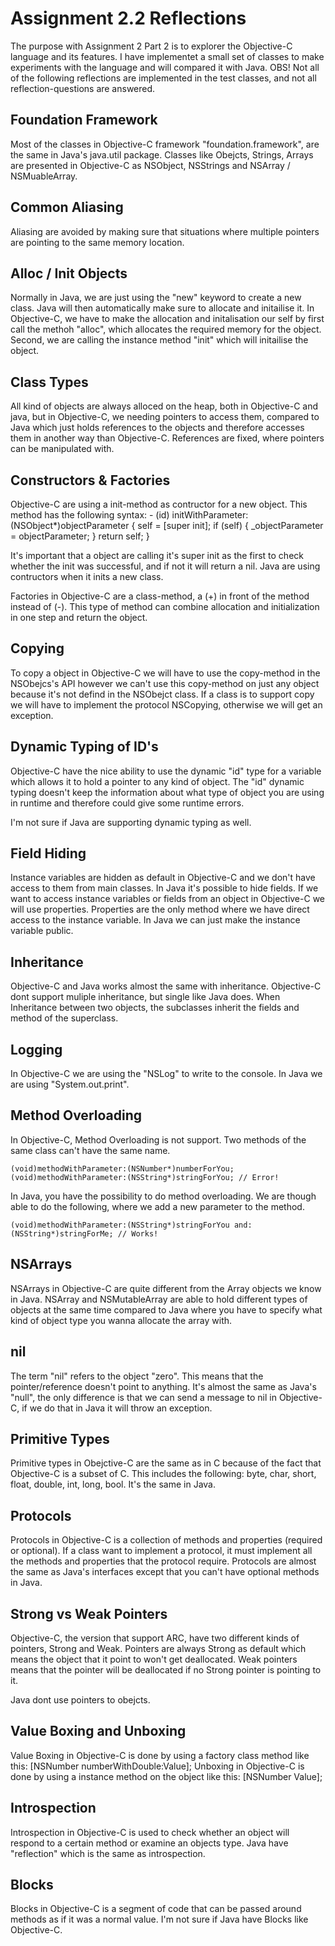 Assignment 2.2 Reflections
==========================

The purpose with Assignment 2 Part 2 is to explorer the Objective-C language and its features. 
I have implementet a small set of classes to make experiments with the language and will compared it with Java.
OBS! Not all of the following reflections are implemented in the test classes, and not all reflection-questions are answered.


Foundation Framework
--------------------
Most of the classes in Objective-C framework "foundation.framework", are the same in Java's java.util package. Classes 
like Obejcts, Strings, Arrays are presented in  Objective-C as NSObject, NSStrings and NSArray / NSMuableArray.


Common Aliasing
---------------
Aliasing are avoided by making sure that situations where multiple pointers are pointing to the same memory location.


Alloc / Init Objects
--------------------
Normally in Java, we are just using the "new" keyword to create a new class. Java will then automatically make sure to
allocate and initailise it. In Objective-C, we have to make the allocation and initalisation our self by first call the methoh "alloc", which 
allocates the required memory for the object. Second, we are calling the instance method "init" which will initailise the object. 


Class Types
-----------
All kind of objects are always alloced on the heap, both in Objective-C and java, but in Objective-C, we needing
pointers to access them, compared to Java which just holds references to the objects and therefore accesses them in 
another way than Objective-C. References are fixed, where pointers can be manipulated with. 


Constructors & Factories
------------------------
Objective-C are using a init-method as contructor for a new object. This method has the following syntax:
	- (id) initWithParameter:(NSObject*)objectParameter
	{
		self = [super init];
		if (self)
		{
			_objectParameter = objectParameter;
		}
		return self;
	}

It's important that a object are calling it's super init as the first to check whether the init was successful, and if
not it will return a nil. Java are using contructors when it inits a new class.

Factories in Objective-C are a class-method, a (+) in front of the method instead of (-). This type of method can combine 
allocation and initialization in one step and return the object. 


Copying
-------
To copy a object in Objective-C we will have to use the copy-method in the NSObejcs's API however we can't use
this copy-method on just any object because it's not defind in the NSObejct class.  If a class is to support copy
we will have to implement the protocol NSCopying, otherwise we will get an exception.


Dynamic Typing of ID's
----------------------
Objective-C have the nice ability to use the dynamic "id" type for a variable which allows it to hold a pointer to any
kind of object. The "id" dynamic typing doesn't keep the information about what type of object you are using in runtime and therefore could
give some runtime errors. 

I'm not sure if Java are supporting dynamic typing as well. 


Field Hiding
------------
Instance variables are hidden as default in Objective-C and we don't have access to them from main classes. 
In Java it's possible to hide fields. If we want to access instance variables or fields from an object in Objective-C 
we will use properties. Properties are the only method where we have direct access to the instance variable. 
In Java we can just make the instance variable public. 


Inheritance
-----------
Objective-C and Java works almost the same with inheritance. Objective-C dont support muliple inheritance, but single like Java does.
When Inheritance between two objects, the subclasses inherit the fields and method of the superclass.


Logging
-------
In Objective-C we are using the "NSLog" to write to the console. In Java we are using "System.out.print".


Method Overloading
------------------
In Objective-C, Method Overloading is not support. Two methods of the same class can't have the same name.

	(void)methodWithParameter:(NSNumber*)numberForYou;
	(void)methodWithParameter:(NSString*)stringForYou; // Error!

In Java, you have the possibility to do method overloading.
We are though able to do the following, where we add a new parameter to the method.
	 
	(void)methodWithParameter:(NSString*)stringForYou and:(NSString*)stringForMe; // Works!
	
	
NSArrays
--------
NSArrays in Objective-C are quite different from the Array objects we know in Java. NSArray and NSMutableArray are
able to hold different types of objects at the same time compared to Java where you have to specify what kind of
object type you wanna allocate the array with. 

	
nil
---
The term "nil" refers to the object "zero". This means that the pointer/reference doesn't point to anything.
It's almost the same as Java's "null", the only difference is that we can send a message to nil in Objective-C, if
we do that in Java it will throw an exception. 


Primitive Types
---------------
Primitive types in Obejctive-C are the same as in C because of the fact that Objective-C is a subset of C. 
This includes the following: byte, char, short, float, double, int, long, bool. It's the same in Java.


Protocols
---------
Protocols in Objective-C is a collection of methods and properties (required or optional). If a class want to implement
a protocol, it must implement all the methods and properties that the protocol require. 
Protocols are almost the same as Java's interfaces except that you can't have optional methods in Java.


Strong vs Weak Pointers
-----------------------
Objective-C, the version that support ARC, have two different kinds of pointers, Strong and Weak. Pointers are always
Strong as default which means the object that it point to won't get deallocated. Weak pointers means that the pointer will be deallocated 
if no Strong pointer is pointing to it.

Java dont use pointers to obejcts.


Value Boxing and Unboxing
-------------------------
Value Boxing in Objective-C is done by using a factory class method like this:
	[NSNumber numberWithDouble:Value];
Unboxing in Objective-C is done by using a instance method on the object like this:
	[NSNumber Value];


Introspection
-------------
Introspection in Objective-C is used to check whether an object will respond to a certain method or examine an objects type.
Java have "reflection" which is the same as introspection. 


Blocks
------
Blocks in Objective-C is a segment of code that can be passed around methods as if it was a normal value. 
I'm not sure if Java have Blocks like Objective-C.